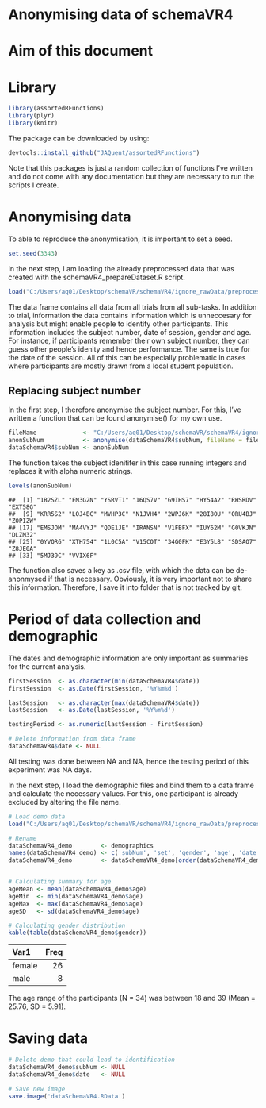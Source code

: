 Anonymising data of schemaVR4
================

# Aim of this document

# Library

``` r
library(assortedRFunctions)
library(plyr)
library(knitr)
```

The package can be downloaded by using:

``` r
devtools::install_github("JAQuent/assortedRFunctions")
```

Note that this packages is just a random collection of functions I’ve
written and do not come with any documentation but they are necessary to
run the scripts I create.

# Anonymising data

To able to reproduce the anonymisation, it is important to set a seed.

``` r
set.seed(3343)
```

In the next step, I am loading the already preprocessed data that was
created with the schemaVR4\_prepareDataset.R script.

``` r
load("C:/Users/aq01/Desktop/schemaVR/schemaVR4/ignore_rawData/preprocessed/dataSchemaVR4.RData")
```

The data frame contains all data from all trials from all sub-tasks. In
addition to trial, information the data contains information which is
unneccesary for analysis but might enable people to identify other
participants. This information includes the subject number, date of
session, gender and age. For instance, if participants remember their
own subject number, they can guess other people’s idenity and hence
performance. The same is true for the date of the session. All of this
can be especially problematic in cases where participants are mostly
drawn from a local student population.

## Replacing subject number

In the first step, I therefore anonymise the subject number. For this,
I’ve written a function that can be found anonymise() for my own use.

``` r
fileName             <- "C:/Users/aq01/Desktop/schemaVR/schemaVR4/ignore_rawData/preprocessed/schemaVR4_anonKey"
anonSubNum           <- anonymise(dataSchemaVR4$subNum, fileName = fileName)
dataSchemaVR4$subNum <- anonSubNum
```

The function takes the subject idenitifer in this case running integers
and replaces it with alpha numeric strings.

``` r
levels(anonSubNum)
```

    ##  [1] "1B2SZL" "FM3G2N" "YSRVT1" "16QS7V" "G9IHS7" "HY54A2" "RHSRDV" "EXT58G"
    ##  [9] "KRR5S2" "LOJ4BC" "MVHP3C" "N1JVH4" "2WPJ6K" "28I8OU" "ORU4BJ" "ZOPIZW"
    ## [17] "EMSJOM" "MA4VYJ" "QDE1JE" "IRANSN" "V1FBFX" "IUY62M" "G0VKJN" "DLZM32"
    ## [25] "0YVQR6" "XTH754" "1L0C5A" "V15COT" "34G0FK" "E3Y5L8" "SDSAO7" "Z8JE0A"
    ## [33] "5MJ39C" "VVIX6F"

The function also saves a key as .csv file, with which the data can be
de-anonmysed if that is necessary. Obviously, it is very important not
to share this information. Therefore, I save it into folder that is not
tracked by git.

# Period of data collection and demographic

The dates and demographic information are only important as summaries
for the current analysis.

``` r
firstSession  <- as.character(min(dataSchemaVR4$date))
firstSession  <- as.Date(firstSession, '%Y%m%d')

lastSession   <- as.character(max(dataSchemaVR4$date))
lastSession   <- as.Date(lastSession, '%Y%m%d')

testingPeriod <- as.numeric(lastSession - firstSession)

# Delete information from data frame
dataSchemaVR4$date <- NULL
```

All testing was done between NA and NA, hence the testing period of this
experiment was NA days.

In the next step, I load the demographic files and bind them to a data
frame and calculate the necessary values. For this, one participant is
already excluded by altering the file name.

``` r
# Load demo data
load("C:/Users/aq01/Desktop/schemaVR/schemaVR4/ignore_rawData/preprocessed/dataSchemaVR4_demo.RData")

# Rename
dataSchemaVR4_demo        <- demographics
names(dataSchemaVR4_demo) <- c('subNum', 'set', 'gender', 'age', 'date', 'startTime', 'endTime')
dataSchemaVR4_demo        <- dataSchemaVR4_demo[order(dataSchemaVR4_demo$subNum), ]


# Calculating summary for age
ageMean <- mean(dataSchemaVR4_demo$age)
ageMin  <- min(dataSchemaVR4_demo$age)
ageMax  <- max(dataSchemaVR4_demo$age)
ageSD   <- sd(dataSchemaVR4_demo$age)

# Calculating gender distribution
kable(table(dataSchemaVR4_demo$gender))
```

| Var1   | Freq |
| :----- | ---: |
| female |   26 |
| male   |    8 |

The age range of the participants (N = 34) was between 18 and 39 (Mean =
25.76, SD = 5.91).

# Saving data

``` r
# Delete demo that could lead to identification
dataSchemaVR4_demo$subNum <- NULL
dataSchemaVR4_demo$date   <- NULL

# Save new image
save.image('dataSchemaVR4.RData')
```
